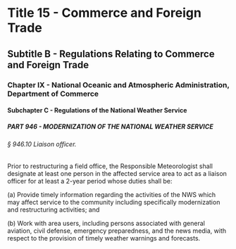 
# Title 15 - Commerce and Foreign Trade
## Subtitle B - Regulations Relating to Commerce and Foreign Trade
### Chapter IX - National Oceanic and Atmospheric Administration, Department of Commerce
#### Subchapter C - Regulations of the National Weather Service
##### PART 946 - MODERNIZATION OF THE NATIONAL WEATHER SERVICE
###### § 946.10 Liaison officer.

Prior to restructuring a field office, the Responsible Meteorologist shall designate at least one person in the affected service area to act as a liaison officer for at least a 2-year period whose duties shall be:

(a) Provide timely information regarding the activities of the NWS which may affect service to the community including specifically modernization and restructuring activities; and

(b) Work with area users, including persons associated with general aviation, civil defense, emergency preparedness, and the news media, with respect to the provision of timely weather warnings and forecasts.
